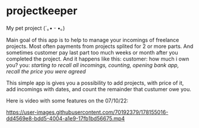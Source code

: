 # projectkeeper
My pet project (´｡• ᵕ •｡)

Main goal of this app is to help to manage your incomings of freelance projects. Most often payments from projects splited for 2 or more parts. And sometimes customer pay last part too much weeks or month after you completed the project. And it happens like this:
customer: how much i own you?
you: *starting to recall all incomings, counting, opening bank app, recall the price you were agreed*

This simple app is gives you a possibility to add projects, with price of it, add incomings with dates, and count the remainder that custumer owe you.

Here is video with some features on the 07/10/22:

https://user-images.githubusercontent.com/70192379/178155016-dd4569e8-bdd5-4004-a1e9-17fb1bd56675.mp4
